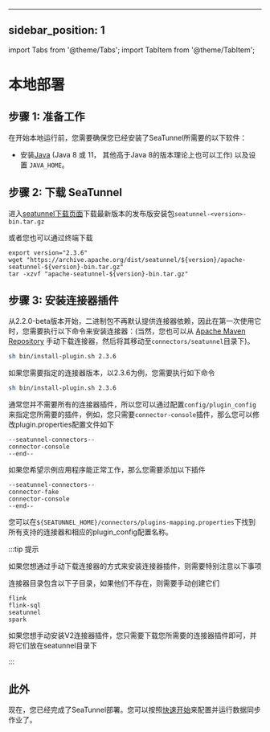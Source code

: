 ---

sidebar_position: 1
-------------------

import Tabs from '@theme/Tabs';
import TabItem from '@theme/TabItem';

# 本地部署

## 步骤 1: 准备工作

在开始本地运行前，您需要确保您已经安装了SeaTunnel所需要的以下软件：

* 安装[Java](https://www.java.com/en/download/) (Java 8 或 11， 其他高于Java 8的版本理论上也可以工作) 以及设置 `JAVA_HOME`。

## 步骤 2: 下载 SeaTunnel

进入[seatunnel下载页面](https://seatunnel.apache.org/download)下载最新版本的发布版安装包`seatunnel-<version>-bin.tar.gz`

或者您也可以通过终端下载

```shell
export version="2.3.6"
wget "https://archive.apache.org/dist/seatunnel/${version}/apache-seatunnel-${version}-bin.tar.gz"
tar -xzvf "apache-seatunnel-${version}-bin.tar.gz"
```

## 步骤 3: 安装连接器插件

从2.2.0-beta版本开始，二进制包不再默认提供连接器依赖，因此在第一次使用它时，您需要执行以下命令来安装连接器：(当然，您也可以从 [Apache Maven Repository](https://repo.maven.apache.org/maven2/org/apache/seatunnel/) 手动下载连接器，然后将其移动至`connectors/seatunnel`目录下)。

```bash
sh bin/install-plugin.sh 2.3.6
```

如果您需要指定的连接器版本，以2.3.6为例，您需要执行如下命令

```bash
sh bin/install-plugin.sh 2.3.6
```

通常您并不需要所有的连接器插件，所以您可以通过配置`config/plugin_config`来指定您所需要的插件，例如，您只需要`connector-console`插件，那么您可以修改plugin.properties配置文件如下

```plugin_config
--seatunnel-connectors--
connector-console
--end--
```

如果您希望示例应用程序能正常工作，那么您需要添加以下插件

```plugin_config
--seatunnel-connectors--
connector-fake
connector-console
--end--
```

您可以在`${SEATUNNEL_HOME}/connectors/plugins-mapping.properties`下找到所有支持的连接器和相应的plugin_config配置名称。

:::tip 提示

如果您想通过手动下载连接器的方式来安装连接器插件，则需要特别注意以下事项

连接器目录包含以下子目录，如果他们不存在，则需要手动创建它们

```
flink
flink-sql
seatunnel
spark
```

如果您想手动安装V2连接器插件，您只需要下载您所需要的连接器插件即可，并将它们放在seatunnel目录下

:::

## 此外

现在，您已经完成了SeaTunnel部署。您可以按照[快速开始](quick-start-seatunnel-engine.md)来配置并运行数据同步作业了。
